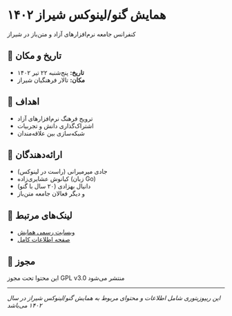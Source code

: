 # همایش گنو/لینوکس شیراز ۱۴۰۲

کنفرانس جامعه نرم‌افزارهای آزاد و متن‌باز در شیراز

## 📅 تاریخ و مکان
- **تاریخ:** پنج‌شنبه ۲۲ تیر ۱۴۰۲
- **مکان:** تالار فرهنگیان شیراز

## 🎯 اهداف
- ترویج فرهنگ نرم‌افزارهای آزاد
- اشتراک‌گذاری دانش و تجربیات
- شبکه‌سازی بین علاقه‌مندان

## 👥 ارائه‌دهندگان
- جادی میرمیرانی (راست در لینوکس)
- کیانوش عشایری‌زاده (زبان Go)
- دانیال بهزادی (۲۰ سال با گنو)
- و دیگر فعالان جامعه متن‌باز

## 🔗 لینک‌های مرتبط
- [وبسایت رسمی همایش](https://gnulinux.sudoshz.ir)
- [صفحه اطلاعات کامل](https://sudoshz.ir/gnulinux-conf/)

## 📜 مجوز
این محتوا تحت مجوز GPL v3.0 منتشر می‌شود

---

*این ریپوزیتوری شامل اطلاعات و محتوای مربوط به همایش گنو/لینوکس شیراز در سال ۱۴۰۲ می‌باشد*